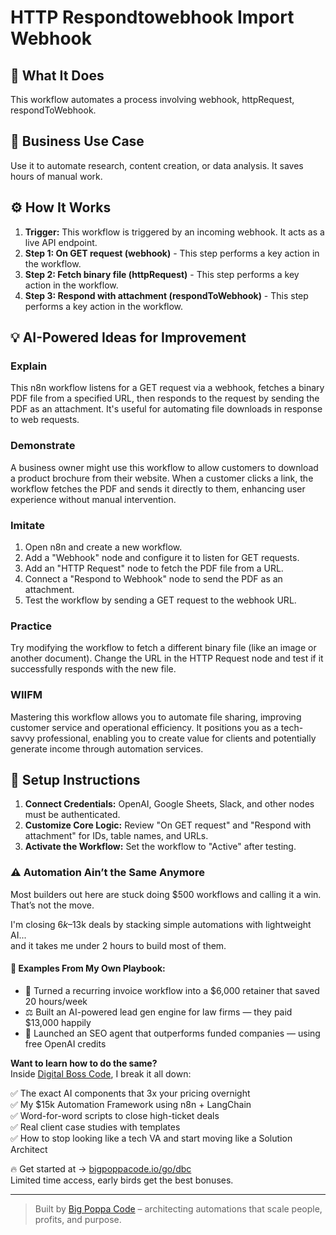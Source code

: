 # HTTP Respondtowebhook Import Webhook

## 🚀 What It Does
This workflow automates a process involving webhook, httpRequest, respondToWebhook.

## 💼 Business Use Case
Use it to automate research, content creation, or data analysis. It saves hours of manual work.

## ⚙️ How It Works
1.  **Trigger:** This workflow is triggered by an incoming webhook. It acts as a live API endpoint.
2. **Step 1: On GET request (webhook)** - This step performs a key action in the workflow.
3. **Step 2: Fetch binary file (httpRequest)** - This step performs a key action in the workflow.
4. **Step 3: Respond with attachment (respondToWebhook)** - This step performs a key action in the workflow.

## 💡 AI-Powered Ideas for Improvement
### Explain
This n8n workflow listens for a GET request via a webhook, fetches a binary PDF file from a specified URL, then responds to the request by sending the PDF as an attachment. It's useful for automating file downloads in response to web requests.

### Demonstrate
A business owner might use this workflow to allow customers to download a product brochure from their website. When a customer clicks a link, the workflow fetches the PDF and sends it directly to them, enhancing user experience without manual intervention.

### Imitate
1. Open n8n and create a new workflow.
2. Add a "Webhook" node and configure it to listen for GET requests.
3. Add an "HTTP Request" node to fetch the PDF file from a URL.
4. Connect a "Respond to Webhook" node to send the PDF as an attachment.
5. Test the workflow by sending a GET request to the webhook URL.

### Practice
Try modifying the workflow to fetch a different binary file (like an image or another document). Change the URL in the HTTP Request node and test if it successfully responds with the new file.

### WIIFM
Mastering this workflow allows you to automate file sharing, improving customer service and operational efficiency. It positions you as a tech-savvy professional, enabling you to create value for clients and potentially generate income through automation services.

## 🔧 Setup Instructions
1. **Connect Credentials:** OpenAI, Google Sheets, Slack, and other nodes must be authenticated.
2. **Customize Core Logic:** Review "On GET request" and "Respond with attachment" for IDs, table names, and URLs.
3. **Activate the Workflow:** Set the workflow to "Active" after testing.

### ⚠️ Automation Ain’t the Same Anymore

Most builders out here are stuck doing $500 workflows and calling it a win.  
That’s not the move.  

I'm closing $6k–$13k deals by stacking simple automations with lightweight AI...  
and it takes me under 2 hours to build most of them.

#### 🧠 Examples From My Own Playbook:
- 🔁 Turned a recurring invoice workflow into a $6,000 retainer that saved 20 hours/week  
- ⚖️ Built an AI-powered lead gen engine for law firms — they paid $13,000 happily  
- 🚀 Launched an SEO agent that outperforms funded companies — using free OpenAI credits  

**Want to learn how to do the same?**  
Inside [Digital Boss Code](https://bigpoppacode.io/go/dbc), I break it all down:

✅ The exact AI components that 3x your pricing overnight  
✅ My $15k Automation Framework using n8n + LangChain  
✅ Word-for-word scripts to close high-ticket deals  
✅ Real client case studies with templates  
✅ How to stop looking like a tech VA and start moving like a Solution Architect  

🔥 Get started at → [bigpoppacode.io/go/dbc](https://bigpoppacode.io/go/dbc)  
Limited time access, early birds get the best bonuses.

---
> Built by [Big Poppa Code](https://bigpoppacode.io) – architecting automations that scale people, profits, and purpose.
